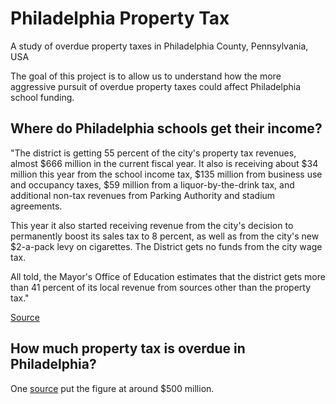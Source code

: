# Philadelphia Property Tax

A study of overdue property taxes in Philadelphia County, Pennsylvania, USA

The goal of this project is to allow us to understand how the more aggressive pursuit of overdue property taxes could affect Philadelphia school funding.

## Where do Philadelphia schools get their income?

"The district is getting 55 percent of the city's property tax revenues, almost $666 million in the current fiscal year. It also is receiving about $34 million this year from the school income tax, $135 million from business use and occupancy taxes, $59 million from a liquor-by-the-drink tax, and additional non-tax revenues from Parking Authority and stadium agreements.  

This year it also started receiving revenue from the city's decision to permanently boost its sales tax to 8 percent, as well as from the city's new $2-a-pack levy on cigarettes. The District gets no funds from the city wage tax.

All told, the Mayor's Office of Education estimates that the district gets more than 41 percent of its local revenue from sources other than the property tax."

[Source](http://crossroads.newsworks.org/index.php/local/keystone-crossroads/81319-when-it-comes-to-education-funding-whats-the-deal-with-philly-schools)

## How much property tax is overdue in Philadelphia?

One [source](http://www.phillymag.com/citified/2015/07/01/philadelphia-tax-delinquency-lien-sale/) put the figure at around $500 million.

